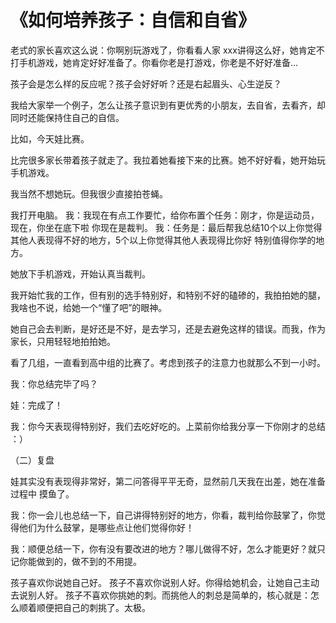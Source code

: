# 《如何培养孩子：自信和自省》
老式的家长喜欢这么说：你啊别玩游戏了，你看看人家 xxx讲得这么好，她肯定不打手机游戏，她肯定好好准备了。你看你老是打游戏，你老是不好好准备...

孩子会是怎么样的反应呢？孩子会好好听？还是右起眉头、心生逆反？

我给大家举一个例子，怎么让孩子意识到有更优秀的小朋友，去自省，去看齐，却同时还能保持住自己的自信。

比如，今天娃比赛。

比完很多家长带着孩子就走了。我拉着她看接下来的比赛。她不好好看，她开始玩手机游戏。

我当然不想她玩。但我很少直接拍苍蝇。

我打开电脑。
我：我现在有点工作要忙，给你布置个任务：刚才，你是运动员，现在，你坐在底下啦 你现在是裁判。
我：任务是：最后帮我总结10个以上你觉得其他人表现得不好的地方，5个以上你觉得其他人表现得比你好 特别值得你学的地方。

她放下手机游戏，开始认真当裁判。

我开始忙我的工作，但有别的选手特别好，和特别不好的磕碜的，我拍拍她的腿，我啥也不说，给她一个“懂了吧”的眼神。

她自己会去判断，是好还是不好，是去学习，还是去避免这样的错误。而我，作为家长，只用轻轻地拍拍她。

看了几组，一直看到高中组的比赛了。考虑到孩子的注意力也就那么不到一小时。

我：你总结完毕了吗？

娃：完成了！

我：你今天表现得特别好，我们去吃好吃的。上菜前你给我分享一下你刚才的总结 ：）

（二）复盘

娃其实没有表现得非常好，第二问答得平平无奇，显然前几天我在出差，她在准备过程中 摸鱼了。

我：你一会儿也总结一下，自己讲得特别好的地方，你看，裁判给你鼓掌了，你觉得他们为什么鼓掌，是哪些点让他们觉得你好！

我：顺便总结一下，你有没有要改进的地方？哪儿做得不好，怎么才能更好？就只记你能做到的，做不到的不用提。

孩子喜欢你说她自己好。
孩子不喜欢你说别人好。你得给她机会，让她自己主动去说别人好。
孩子不喜欢你挑她的刺。而挑他人的刺总是简单的，核心就是：怎么顺着顺便把自己的刺挑了。太极。